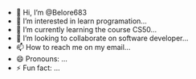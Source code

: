 - 👋 Hi, I’m @Belore683
- 👀 I’m interested in learn programation...
- 🌱 I’m currently learning the course CS50...
- 💞️ I’m looking to collaborate on software developer...
- 📫 How to reach me on my email...
- 😄 Pronouns: ...
- ⚡ Fun fact: ...

<!---
Belore683/Belore683 is a ✨ special ✨ repository because its `README.md` (this file) appears on your GitHub profile.
You can click the Preview link to take a look at your changes.
--->
